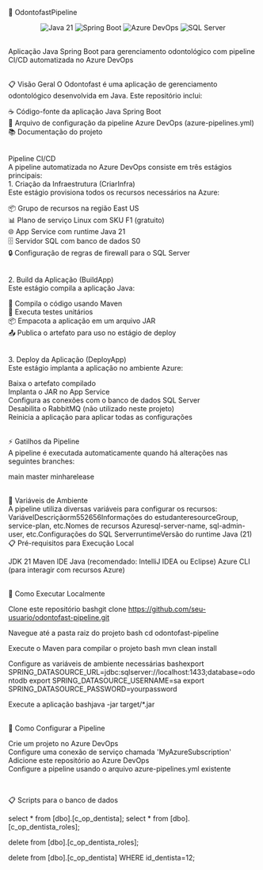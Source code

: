 🦷 OdontofastPipeline 
<div align="center">
  <img src="https://img.shields.io/badge/java-21-orange?style=for-the-badge&logo=java" alt="Java 21"/>
  <img src="https://img.shields.io/badge/Spring%20Boot-latest-green?style=for-the-badge&logo=spring-boot" alt="Spring Boot"/>
  <img src="https://img.shields.io/badge/Azure%20DevOps-pipeline-blue?style=for-the-badge&logo=azure-devops" alt="Azure DevOps"/>
  <img src="https://img.shields.io/badge/SQL%20Server-azure-blue?style=for-the-badge&logo=microsoft-sql-server" alt="SQL Server"/>
</div>
<br>

Aplicação Java Spring Boot para gerenciamento odontológico com pipeline CI/CD automatizada no Azure DevOps

<br>
📋 Visão Geral
O Odontofast é uma aplicação de gerenciamento odontológico desenvolvida em Java. Este repositório inclui:

☕ Código-fonte da aplicação Java Spring Boot<br>
🔄 Arquivo de configuração da pipeline Azure DevOps (azure-pipelines.yml)<br>
📚 Documentação do projeto<br>

<br>
Pipeline CI/CD<br>
A pipeline automatizada no Azure DevOps consiste em três estágios principais:
<br>
1. Criação da Infraestrutura (CriarInfra)<br>
Este estágio provisiona todos os recursos necessários na Azure:

📦 Grupo de recursos na região East US<br>
📊 Plano de serviço Linux com SKU F1 (gratuito)<br>
🌐 App Service com runtime Java 21<br>
🗄️ Servidor SQL com banco de dados S0<br>
🔒 Configuração de regras de firewall para o SQL Server<br>

<br>
2. Build da Aplicação (BuildApp)<br>
Este estágio compila a aplicação Java:

🔨 Compila o código usando Maven<br>
🧪 Executa testes unitários<br>
📦 Empacota a aplicação em um arquivo JAR<br>
📤 Publica o artefato para uso no estágio de deploy<br>

<br>
3. Deploy da Aplicação (DeployApp)<br>
Este estágio implanta a aplicação no ambiente Azure:

Baixa o artefato compilado<br>
Implanta o JAR no App Service<br>
Configura as conexões com o banco de dados SQL Server<br>
Desabilita o RabbitMQ (não utilizado neste projeto)<br>
Reinicia a aplicação para aplicar todas as configurações<br>

<br>
⚡ Gatilhos da Pipeline<br>
A pipeline é executada automaticamente quando há alterações nas seguintes branches:

main
master
minharelease

<br>
🔧 Variáveis de Ambiente<br>
A pipeline utiliza diversas variáveis para configurar os recursos:
VariávelDescriçãorm552656Informações do estudanteresourceGroup, service-plan, etc.Nomes de recursos Azuresql-server-name, sql-admin-user, etc.Configurações do SQL ServerruntimeVersão do runtime Java (21)
<br>
📋 Pré-requisitos para Execução Local

JDK 21
Maven
IDE Java (recomendado: IntelliJ IDEA ou Eclipse)
Azure CLI (para interagir com recursos Azure)

<br>
🚀 Como Executar Localmente

Clone este repositório
bashgit clone https://github.com/seu-usuario/odontofast-pipeline.git

Navegue até a pasta raiz do projeto
bash
cd odontofast-pipeline

Execute o Maven para compilar o projeto
bash
mvn clean install

Configure as variáveis de ambiente necessárias
bashexport SPRING_DATASOURCE_URL=jdbc:sqlserver://localhost:1433;database=odontodb
export SPRING_DATASOURCE_USERNAME=sa
export SPRING_DATASOURCE_PASSWORD=yourpassword

Execute a aplicação
bashjava -jar target/*.jar


<br>
🔄 Como Configurar a Pipeline

Crie um projeto no Azure DevOps<br>
Configure uma conexão de serviço chamada 'MyAzureSubscription'<br>
Adicione este repositório ao Azure DevOps<br>
Configure a pipeline usando o arquivo azure-pipelines.yml existente

<br>

📋 Scripts para o banco de dados

select * from [dbo].[c_op_dentista];
select * from [dbo].[c_op_dentista_roles];

delete from [dbo].[c_op_dentista_roles];

delete from [dbo].[c_op_dentista] WHERE id_dentista=12;
